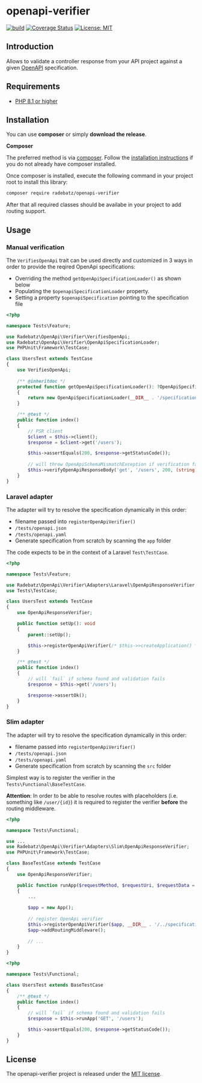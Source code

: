 # openapi-verifier
[![build](https://github.com/DerManoMann/openapi-verifier/actions/workflows/build.yml/badge.svg)](https://github.com/DerManoMann/openapi-verifier/actions/workflows/build.yml)
[![Coverage Status](https://coveralls.io/repos/github/DerManoMann/openapi-verifier/badge.svg)](https://coveralls.io/github/DerManoMann/openapi-verifier)
[![License: MIT](https://img.shields.io/badge/License-MIT-yellow.svg)](https://opensource.org/licenses/MIT)

## Introduction
Allows to validate a controller response from your API project against a given [OpenAPI](https://www.openapis.org/)
specification. 

## Requirements
* [PHP 8.1 or higher](http://www.php.net/)

## Installation
You can use **composer** or simply **download the release**.

**Composer**

The preferred method is via [composer](https://getcomposer.org). Follow the
[installation instructions](https://getcomposer.org/doc/00-intro.md) if you do not already have
composer installed.

Once composer is installed, execute the following command in your project root to install this library:

```sh
composer require radebatz/openapi-verifier
```
After that all required classes should be availabe in your project to add routing support.

## Usage
### Manual verification
The `VerifiesOpenApi` trait can be used directly and customized in 3 ways in order to provide the reqired OpenApi specifications:
* Overriding the method `getOpenApiSpecificationLoader()` as shown below
* Populating the `$openapiSpecificationLoader` property.
* Setting a property `$openapiSpecification` pointing to the specification file

```php
<?php

namespace Tests\Feature;

use Radebatz\OpenApi\Verifier\VerifiesOpenApi;
use Radebatz\OpenApi\Verifier\OpenApiSpecificationLoader;
use PHPUnit\Framework\TestCase;

class UsersTest extends TestCase
{
    use VerifiesOpenApi;
    
    /** @inheritdoc */
    protected function getOpenApiSpecificationLoader(): ?OpenApiSpecificationLoader
    {
        return new OpenApiSpecificationLoader(__DIR__ . '/specifications/users.yaml');
    }

    /** @test */
    public function index()
    {
        // PSR client
        $client = $this->client();
        $response = $client->get('/users');

        $this->assertEquals(200, $response->getStatusCode());
        
        // will throw OpenApiSchemaMismatchException if verification fails
        $this->verifyOpenApiResponseBody('get', '/users', 200, (string) $response->getBody());
    }
}

```
### Laravel adapter
The adapter will try to resolve the specification dynamically in this order:
* filename passed into `registerOpenApiVerifier()`
* `/tests/openapi.json`
* `/tests/openapi.yaml`
* Generate specification from scratch by scanning the `app` folder

The code expects to be in the context of a Laravel `Test\TestCase`.

```php
<?php

namespace Tests\Feature;

use Radebatz\OpenApi\Verifier\Adapters\Laravel\OpenApiResponseVerifier;
use Tests\TestCase;

class UsersTest extends TestCase
{
    use OpenApiResponseVerifier;

    public function setUp(): void
    {
        parent::setUp();

        $this->registerOpenApiVerifier(/* $this->>createApplication() */ /* , [specification filename] */);
    }

    /** @test */
    public function index()
    {
        // will `fail` if schema found and validation fails
        $response = $this->get('/users');

        $response->assertOk();
    }
}

```

### Slim adapter
The adapter will try to resolve the specification dynamically in this order:
* filename passed into `registerOpenApiVerifier()`
* `/tests/openapi.json`
* `/tests/openapi.yaml`
* Generate specification from scratch by scanning the `src` folder

Simplest way is to register the verifier in the `Tests\Functional\BaseTestCase`.

**Attention**: In order to be able to resolve routes with placeholders (i.e. something like `/user/{id}`) it is required to register the verifier **before** the routing middleware.

```php
<?php

namespace Tests\Functional;

use ...
use Radebatz\OpenApi\Verifier\Adapters\Slim\OpenApiResponseVerifier;
use PHPUnit\Framework\TestCase;

class BaseTestCase extends TestCase
{
    use OpenApiResponseVerifier;

    public function runApp($requestMethod, $requestUri, $requestData = null)
    {
        ...
        
        $app = new App();
        
        // register OpenApi verifier
        $this->registerOpenApiVerifier($app, __DIR__ . '/../specifications/users.yaml');
        $app->addRoutingMiddleware();
        
        // ...
    }
}
```
```php
<?php

namespace Tests\Functional;

class UsersTest extends BaseTestCase
{
    /** @test */
    public function index()
    {
        // will `fail` if schema found and validation fails
        $response = $this->runApp('GET', '/users');

        $this->assertEquals(200, $response->getStatusCode());
    }
}
```

## License
The openapi-verifier project is released under the [MIT license](LICENSE).
